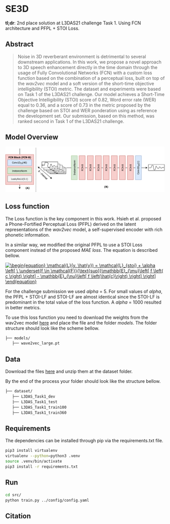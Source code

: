 # SE3D

**tl;dr**: 2nd place solution at L3DAS21 challenge Task 1. Using FCN architecture and PFPL + STOI Loss.

## Abstract

> Noise in 3D reverberant environment is detrimental to several downstream applications. In this work, we propose a novel approach to 3D speech enhancement directly in the time domain through the usage of Fully Convolutional Networks (FCN) with a custom loss function based on the combination of a perceptual loss, built on top of the *wav2vec* model and a soft version of the short-time objective intelligibility (STOI) metric. The dataset and experiments were based on Task 1 of the L3DAS21 challenge. Our model achieves a Short-Time Objective Intelligibility (STOI) score of 0.82, Word error rate (WER) equal to 0.36, and a score of 0.73 in the metric proposed by the challenge based on STOI and WER ponderation using as reference the development set. Our submission, based on this method, was ranked second in Task 1 of the L3DAS21 challenge.

## Model Overview
![image info](./assets/architecture.jpg)

## Loss function

The Loss function is the key component in this work. Hsieh et al. proposed a Phone-Fortified Perceptual Loss (PFPL) derived on the latent representations of the *wav2vec* model, a self-supervised encoder with rich phonetic information.

In a similar way, we modified the original PFPL to use a STOI Loss component instead of the proposed *MAE loss*. The equation is described bellow.

<a href="https://www.codecogs.com/eqnedit.php?latex=\begin{equation}&space;\mathcal{L}(y,&space;\hat{y})&space;=&space;\mathcal{L}_{stoi}&space;&plus;&space;\alpha&space;\left[&space;\&space;\underset{f&space;\in&space;\mathcal{F}}{\text{sup}}\mathbb{E}_{\mu}\left[&space;f&space;\left(&space;c&space;\right)&space;\right]&space;-&space;\mathbb{E}_{\nu}\left[&space;f&space;\left(\hat{c}\right)&space;\right]&space;\right]&space;\end{equation}" target="_blank"><img src="https://latex.codecogs.com/gif.latex?\begin{equation}&space;\mathcal{L}(y,&space;\hat{y})&space;=&space;\mathcal{L}_{stoi}&space;&plus;&space;\alpha&space;\left[&space;\&space;\underset{f&space;\in&space;\mathcal{F}}{\text{sup}}\mathbb{E}_{\mu}\left[&space;f&space;\left(&space;c&space;\right)&space;\right]&space;-&space;\mathbb{E}_{\nu}\left[&space;f&space;\left(\hat{c}\right)&space;\right]&space;\right]&space;\end{equation}" title="\begin{equation} \mathcal{L}(y, \hat{y}) = \mathcal{L}_{stoi} + \alpha \left[ \ \underset{f \in \mathcal{F}}{\text{sup}}\mathbb{E}_{\mu}\left[ f \left( c \right) \right] - \mathbb{E}_{\nu}\left[ f \left(\hat{c}\right) \right] \right] \end{equation}" /></a>

For the challenge submission we used *alpha* = 5. For small values of *alpha*, the PFPL + STOI-LF and STOI-LF are almost identical since the STOI-LF is predominant in the total value of the loss function. A *alpha* = 1000 resulted in better metrics.

To use this loss function you need to download the weights from the wav2vec model [here](https://dl.fbaipublicfiles.com/fairseq/wav2vec/wav2vec_large.pt) and place the file and the folder *models*. The folder structure should look like the scheme bellow.

```bash
├── models/
   ├── wave2vec_large.pt
```

## Data

Download the files [here](https://zenodo.org/record/4642005) and unzip them at the dataset folder.

By the end of the process your folder should look like the structure bellow.

```bash
├── dataset/
   ├── L3DAS_Task1_dev
   ├── L3DAS_Task1_test
   ├── L3DAS_Task1_train100
   ├── L3DAS_Task1_train360
```

## Requirements

The dependencies can be installed through pip via the requirements.txt file.

```bash
pip3 install virtualenv
virtualenv --python=python3 .venv
source .venv/bin/activate
pip3 install -r requirements.txt
```

## Run

```bash
cd src/
python train.py ../config/config.yaml
```

## Citation